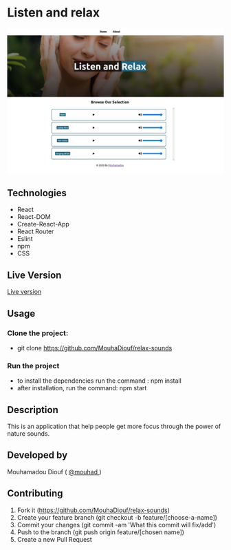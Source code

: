# Listen and relax 
![screenshot](./src/Pictures/relax_app_screenshot.jpg)



## Technologies

- React
- React-DOM
- Create-React-App
- React Router
- Eslint
- npm
- CSS

## Live Version 
<a href="https://deeprelax.netlify.app/" target="_blank" > Live version </a>

## Usage 
### Clone the project: 
 - git clone https://github.com/MouhaDiouf/relax-sounds
 ### Run the project
 - to install the dependencies run the command : npm install 
 - after installation, run the command: npm start

## Description 
This is an application that help people get more focus through the power of nature sounds. 

## Developed by

Mouhamadou Diouf ( <a href="https://github.com/MouhaDiouf"> @mouhad </a>)


## Contributing

1. Fork it (https://github.com/MouhaDiouf/relax-sounds)
2. Create your feature branch (git checkout -b feature/[choose-a-name])
3. Commit your changes (git commit -am 'What this commit will fix/add')
4. Push to the branch (git push origin feature/[chosen name])
5. Create a new Pull Request

